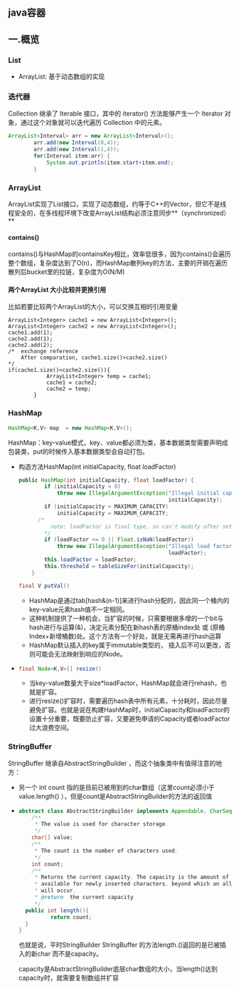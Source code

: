 ## java容器

## 一.概览

### List

- ArrayList: 基于动态数组的实现

### 迭代器

Collection 继承了 Iterable 接口，其中的 iterator() 方法能够产生一个 Iterator 对象，通过这个对象就可以迭代遍历 Collection 中的元素。

```java
ArrayList<Interval> arr = new ArrayList<Interval>();
		arr.add(new Interval(0,4));
		arr.add(new Interval(1,4));
		for(Interval item:arr) {
			System.out.println(item.start+item.end);
		}
```



### ArrayList

ArrayList实现了List接口，实现了动态数组，约等于C++的Vector，但它不是线程安全的，在多线程环境下改变ArrayList结构必须注意同步**（synchronized）**

#### contains()

contains()与HashMap的containsKey相比，效率低很多，因为contains()会遍历整个数组，复杂度达到了O(n)，而HashMap散列key的方法，主要的开销在遍历散列后bucket里的拉链，复杂度为O(N/M)

#### 两个ArrayList 大小比较并更换引用

比如若要比较两个ArrayList的大小，可以交换互相的引用变量

```
ArrayList<Integer> cache1 = new ArrayList<Integer>();
ArrayList<Integer> cache2 = new ArrayList<Integer>();
cache1.add(1);
cache2.add(1);
cache2.add(2);
/*	exchange reference
	After comparation, cache1.size()>cache2.size()
*/
if(cache1.size()<cache2.size()){
            ArrayList<Integer> temp = cache1;
            cache1 = cache2;
            cache2 = temp;
        }
```



### HashMap

```java
HashMap<K,V> map  = new HashMap<K,V>();	
```

HashMap：key-value模式，key、value都必须为类，基本数据类型需要声明成包装类，put的时候传入基本数据类型会自动打包。

- 构造方法HashMap(int initialCapacity, float loadFactor)

  ```java
  public HashMap(int initialCapacity, float loadFactor) {
          if (initialCapacity < 0)
              throw new IllegalArgumentException("Illegal initial capacity: " +
                                                 initialCapacity);
          if (initialCapacity > MAXIMUM_CAPACITY)
              initialCapacity = MAXIMUM_CAPACITY;
      	/*
      		note: loadFactor is final type, so can't modify after setting.
          */
          if (loadFactor <= 0 || Float.isNaN(loadFactor))
              throw new IllegalArgumentException("Illegal load factor: " +
                                                 loadFactor);
          this.loadFactor = loadFactor;
          this.threshold = tableSizeFor(initialCapacity);
      }
  ```
  ```java
  final V putVal()
  ```

  - HashMap是通过tab[hash&(n-1)]来进行hash分配的，因此同一个桶内的key-value元素hash值不一定相同。
  - 这种机制提供了一种机会，当扩容的时候，只需要根据多增的一个bit与hash进行与运算(&)，决定元素分配在新hash表的原桶index处 或 (原桶Index+新增桶数)处。这个方法有一个好处，就是无需再进行hash运算
  - HashMap默认插入的key属于immutable类型的， 插入后不可以更改，否则可能会无法映射到响应的Node。

- ```java
  final Node<K,V>[] resize()
  ```

  - 当key-value数量大于size*loadFactor，HashMap就会进行rehash，也就是扩容。
  - 进行resize()扩容时，需要遍历hash表中所有元素，十分耗时，因此尽量避免扩容。也就是说在构建HashMap时，initialCapacity和loadFactor的设置十分重要，既要防止扩容，又要避免申请的Capacity或者loadFactor过大浪费空间。

### StringBuffer

StringBuffer 继承自AbstractStringBuilder ，而这个抽象类中有值得注意的地方：

- 另一个 int count  指的是目前已被用到的char数组（这里count必须小于value.length() ），但是count是AbstractStringBuilder的方法的返回值 

- ```java
  abstract class AbstractStringBuilder implements Appendable, CharSequence {
      /**
       * The value is used for character storage.
       */
      char[] value;
      /**
       * The count is the number of characters used.
       */
      int count;
      /**
       * Returns the current capacity. The capacity is the amount of storage
       * available for newly inserted characters, beyond which an allocation
       * will occur.
       * @return  the current capacity
       */
  	public int length(){
     		return count;
  	}
  }
  ```

  也就是说，平时StringBuilder StringBuffer 的方法length.()返回的是已被插入的新char 而不是capacity。

  capacity是AbstractStringBuilder底层char数组的大小，当length()达到capacity时，就需要复制数组并扩容

